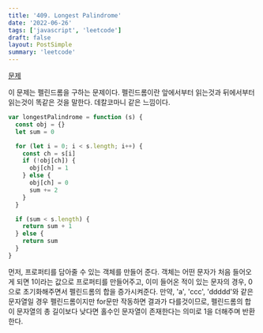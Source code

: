 ```yaml
---
title: '409. Longest Palindrome'
date: '2022-06-26'
tags: ['javascript', 'leetcode']
draft: false
layout: PostSimple
summary: 'leetcode'
---
```


[문제](https://leetcode.com/problems/longest-palindrome/?envType=study-plan&id=level-1)

이 문제는 펠린드롬을 구하는 문제이다. 펠린드롬이란 앞에서부터 읽는것과 뒤에서부터 읽는것이 똑같은 것을 말한다. 데칼코마니 같은 느낌이다.

```javascript
var longestPalindrome = function (s) {
  const obj = {}
  let sum = 0

  for (let i = 0; i < s.length; i++) {
    const ch = s[i]
    if (!obj[ch]) {
      obj[ch] = 1
    } else {
      obj[ch] = 0
      sum += 2
    }
  }

  if (sum < s.length) {
    return sum + 1
  } else {
    return sum
  }
}
```

먼저, 프로퍼티를 담아줄 수 있는 객체를 만들어 준다. 객체는 어떤 문자가 처음 들어오게 되면 1이라는 값으로 프로퍼티를 만들어주고, 이미 들어온 적이 있는 문자의 경우, 0으로 초기화해주면서 펠린드롬의 합을 증가시켜준다. 만약, 'a', 'ccc', 'ddddd'와 같은 문자열일 경우 펠린드롬이지만 for문만 작동하면 결과가 다를것이므로, 펠린드롬의 합이 문자열의 총 길이보다 낮다면 홀수인 문자열이 존재한다는 의미로 1을 더해주며 반환한다.
